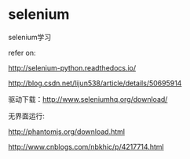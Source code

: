 # selenium

selenium学习

refer on:

http://selenium-python.readthedocs.io/ 

http://blog.csdn.net/lijun538/article/details/50695914

驱动下载：http://www.seleniumhq.org/download/

无界面运行:

http://phantomjs.org/download.html

http://www.cnblogs.com/nbkhic/p/4217714.html
